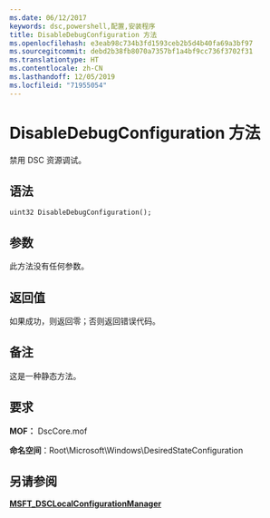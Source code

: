```yaml
---
ms.date: 06/12/2017
keywords: dsc,powershell,配置,安装程序
title: DisableDebugConfiguration 方法
ms.openlocfilehash: e3eab98c734b3fd1593ceb2b5d4b40fa69a3bf97
ms.sourcegitcommit: debd2b38fb8070a7357bf1a4bf9cc736f3702f31
ms.translationtype: HT
ms.contentlocale: zh-CN
ms.lasthandoff: 12/05/2019
ms.locfileid: "71955054"
---
```

# <a name="disabledebugconfiguration-method"></a>DisableDebugConfiguration 方法

禁用 DSC 资源调试。

## <a name="syntax"></a>语法

```mof
uint32 DisableDebugConfiguration();
```

## <a name="parameters"></a>参数

此方法没有任何参数。

## <a name="return-value"></a>返回值

如果成功，则返回零；否则返回错误代码。

## <a name="remarks"></a>备注

这是一种静态方法。

## <a name="requirements"></a>要求

**MOF：** DscCore.mof

**命名空间**：Root\Microsoft\Windows\DesiredStateConfiguration

## <a name="see-also"></a>另请参阅

[**MSFT_DSCLocalConfigurationManager**](msft-dsclocalconfigurationmanager.md)
